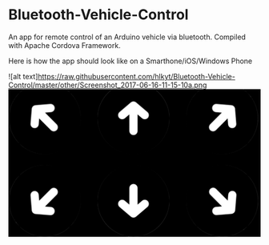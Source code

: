 # Bluetooth-Vehicle-Control
An app for remote control of an Arduino vehicle via bluetooth. Compiled with Apache Cordova Framework.

Here is how the app should look like on a Smarthone/iOS/Windows Phone

![alt text]https://raw.githubusercontent.com/hlkyt/Bluetooth-Vehicle-Control/master/other/Screenshot_2017-06-16-11-15-10a.png
![alt text](https://raw.githubusercontent.com/hlkyt/Bluetooth-Vehicle-Control/master/other/2017-06-16%2014_04_23-Mozilla%20Firefox.png)
